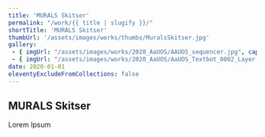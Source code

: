 ```yaml
---
title: 'MURALS Skitser'
permalink: "/work/{{ title | slugify }}/"
shortTitle: 'MURALS Skitser'
thumbUrl: '/assets/images/works/thumbs/MuralsSkitser.jpg'
gallery:
 - { imgUrl: "/assets/images/works/2020_AaUOS/AAUOS_sequencer.jpg", caption: "" }
 - { imgUrl: "/assets/images/works/2020_AaUOS/AaUOS_Textbot_0002_Layer-20.jpg", caption: "" }
date: 2020-01-01
eleventyExcludeFromCollections: false
---
```



<div class="Grid Grid--gutters Grid--full large-Grid--fit">
  <div class="Grid-cell">
    <div class='headerGroup'>
      <h2>MURALS Skitser</h2>
      <p>Lorem Ipsum</p>
    </div>
  </div>
</div>